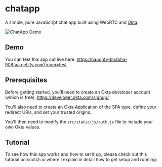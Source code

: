 # chatapp

A simple, pure JavaScript chat app built using WebRTC and [Okta](https://developer.okta.com/).

![ChatApp Demo](https://raw.githubusercontent.com/rdegges/chatapp/master/assets/chatapp.orig.gif)


## Demo

You can test this app out live here: https://naughty-bhabha-908faa.netlify.com?room=test


## Prerequisites

Before getting started, you'll need to create an Okta developer account (which
is free): https://developer.okta.com/signup/

You'll also need to create an Okta Application of the SPA type, define your
redirect URIs, and set your trusted origins.

You'll then need to modify the `src/static/js/auth.js` file to include your own
Okta values.


## Tutorial

To see how this app works and how to set it up, please check out this tutorial
on scotch.io where I explain in detail how to get setup and running: 

